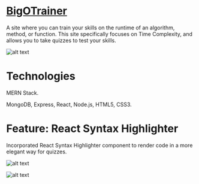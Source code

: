 # [BigOTrainer](https://still-inlet-58026.herokuapp.com/)
A site where you can train your skills on the runtime of an algorithm, method, or function.
This site specifically focuses on Time Complexity, and allows you to take quizzes to test your skills.

![alt text](https://i.imgur.com/19hHdIN.png "Main homepage")

# Technologies

MERN Stack.

MongoDB, Express, React, Node.js, HTML5, CSS3.

# Feature: React Syntax Highlighter
Incorporated React Syntax Highlighter component to render code in a more elegant way for quizzes.

![alt text](https://i.imgur.com/Zwf6kSk.png)

![alt text](https://i.imgur.com/RUIW1yB.png)
